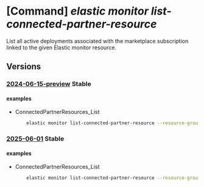 # [Command] _elastic monitor list-connected-partner-resource_

List all active deployments associated with the marketplace subscription linked to the given Elastic monitor resource.

## Versions

### [2024-06-15-preview](/Resources/mgmt-plane/L3N1YnNjcmlwdGlvbnMve30vcmVzb3VyY2Vncm91cHMve30vcHJvdmlkZXJzL21pY3Jvc29mdC5lbGFzdGljL21vbml0b3JzL3t9L2xpc3Rjb25uZWN0ZWRwYXJ0bmVycmVzb3VyY2Vz/2024-06-15-preview.xml) **Stable**

<!-- mgmt-plane /subscriptions/{}/resourcegroups/{}/providers/microsoft.elastic/monitors/{}/listconnectedpartnerresources 2024-06-15-preview -->

#### examples

- ConnectedPartnerResources_List
    ```bash
        elastic monitor list-connected-partner-resource --resource-group myResourceGroup --monitor-name myMonitor
    ```

### [2025-06-01](/Resources/mgmt-plane/L3N1YnNjcmlwdGlvbnMve30vcmVzb3VyY2Vncm91cHMve30vcHJvdmlkZXJzL21pY3Jvc29mdC5lbGFzdGljL21vbml0b3JzL3t9L2xpc3Rjb25uZWN0ZWRwYXJ0bmVycmVzb3VyY2Vz/2025-06-01.xml) **Stable**

<!-- mgmt-plane /subscriptions/{}/resourcegroups/{}/providers/microsoft.elastic/monitors/{}/listconnectedpartnerresources 2025-06-01 -->

#### examples

- ConnectedPartnerResources_List
    ```bash
        elastic monitor list-connected-partner-resource --resource-group myResourceGroup --monitor-name myMonitor
    ```
